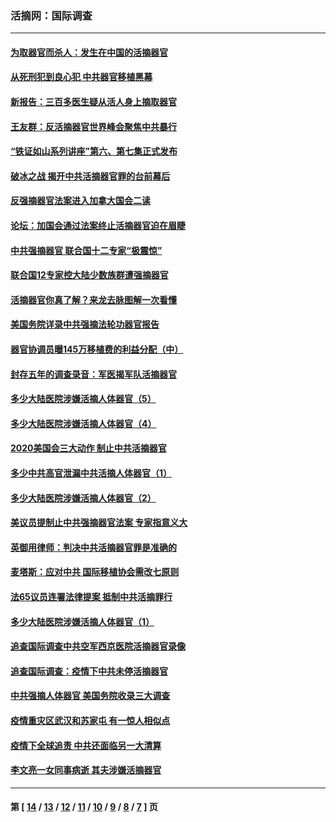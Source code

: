 ### 活摘网：国际调查
---
#### [为取器官而杀人：发生在中国的活摘器官](../../pages/nf5947/n13794731.md?11060430) 
#### [从死刑犯到良心犯 中共器官移植黑幕](../../pages/nf5947/n13764669.md?11060430) 
#### [新报告：三百多医生疑从活人身上摘取器官](../../pages/nf5947/n13703044.md?11060430) 
#### [王友群：反活摘器官世界峰会聚焦中共暴行](../../pages/nf5947/n13250738.md?11060430) 
#### [“铁证如山系列讲座”第六、第七集正式发布](../../pages/nf5947/n13106287.md?11060430) 
#### [破冰之战 揭开中共活摘器官罪的台前幕后](../../pages/nf5947/n13082457.md?11060430) 
#### [反强摘器官法案进入加拿大国会二读](../../pages/nf5947/n13033450.md?11060430) 
#### [论坛：加国会通过法案终止活摘器官迫在眉睫](../../pages/nf5947/n13029839.md?11060430) 
#### [中共强摘器官 联合国十二专家“极震惊”](../../pages/nf5947/n13024313.md?11060430) 
#### [联合国12专家控大陆少数族群遭强摘器官](../../pages/nf5947/n13023877.md?11060430) 
#### [活摘器官你真了解？来龙去脉图解一次看懂](../../pages/nf5947/n13013820.md?11060430) 
#### [美国务院详录中共强摘法轮功器官报告](../../pages/nf5947/n12944519.md?11060430) 
#### [器官协调员曝145万移植费的利益分配（中）](../../pages/nf5947/n12894547.md?11060430) 
#### [封存五年的调查录音：军医揭军队活摘器官](../../pages/nf5947/n12798692.md?11060430) 
#### [多少大陆医院涉嫌活摘人体器官（5）](../../pages/nf5947/n12768383.md?11060430) 
#### [多少大陆医院涉嫌活摘人体器官（4）](../../pages/nf5947/n12664434.md?11060430) 
#### [2020美国会三大动作 制止中共活摘器官](../../pages/nf5947/n12682004.md?11060430) 
#### [多少中共高官泄漏中共活摘人体器官（1）](../../pages/nf5947/n12671234.md?11060430) 
#### [多少大陆医院涉嫌活摘人体器官（2）](../../pages/nf5947/n12655589.md?11060430) 
#### [美议员提制止中共强摘器官法案 专家指意义大](../../pages/nf5947/n12630561.md?11060430) 
#### [英御用律师：判决中共活摘器官罪是准确的](../../pages/nf5947/n12580740.md?11060430) 
#### [麦塔斯：应对中共 国际移植协会需改七原则](../../pages/nf5947/n12514711.md?11060430) 
#### [法65议员连署法律提案 抵制中共活摘罪行](../../pages/nf5947/n12437047.md?11060430) 
#### [多少大陆医院涉嫌活摘人体器官（1）](../../pages/nf5947/n12414284.md?11060430) 
#### [追查国际调查中共空军西京医院活摘器官录像](../../pages/nf5947/n12348837.md?11060430) 
#### [追查国际调查：疫情下中共未停活摘器官](../../pages/nf5947/n12273415.md?11060430) 
#### [中共强摘人体器官 美国务院收录三大调查](../../pages/nf5947/n12181488.md?11060430) 
#### [疫情重灾区武汉和苏家屯 有一惊人相似点](../../pages/nf5947/n12150824.md?11060430) 
#### [疫情下全球追责 中共还面临另一大清算](../../pages/nf5947/n12070397.md?11060430) 
#### [李文亮一女同事病逝 其夫涉嫌活摘器官](../../pages/nf5947/n11957882.md?11060430) 

---
#### 第 [ [14](./14.md?11060430) / [13](./13.md?11060430) / [12](./12.md?11060430) / [11](./11.md?11060430) / [10](./10.md?11060430) / [9](./9.md?11060430) / [8](./8.md?11060430) / [7](./7.md?11060430) ] 页
